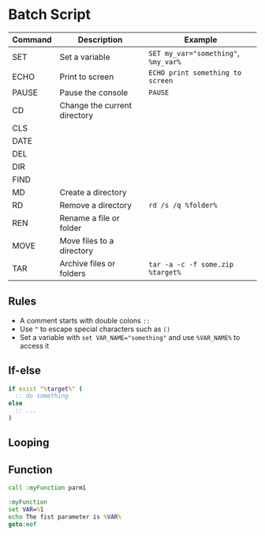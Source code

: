 # Batch Script

|Command|Description                 |Example                             |
|-------|----------------------------|------------------------------------|
|SET    |Set a variable              |`SET my_var="something"`, `%my_var%`|
|ECHO   |Print to screen             |`ECHO print something to screen`    |
|PAUSE  |Pause the console           |`PAUSE`                             |
|CD     |Change the current directory||
|CLS    |||
|DATE   |||
|DEL    |||
|DIR    |||
|FIND   |||
|MD     |Create a directory          ||
|RD     |Remove a directory          |`rd /s /q %folder%`                 |
|REN    |Rename a file or folder     ||
|MOVE   |Move files to a directory   ||
|TAR    |Archive files or folders    |`tar -a -c -f some.zip %target%`    |

## Rules

- A comment starts with double colons `::`
- Use `^` to escape special characters such as `()`
- Set a variable with `set VAR_NAME="something"` and use `%VAR_NAME%` to access it

## If-else

```bat
if exist "%target%" (
  :: do something
else
  :: ...
)
```

## Looping

## Function

```bat
call :myFunction parm1

:myFunction
set VAR=%1
echo The fist parameter is %VAR%
goto:eof
```
